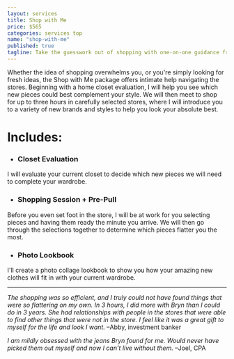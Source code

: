 ```yaml
---
layout: services
title: Shop with Me
price: $565
categories: services top
name: "shop-with-me"
published: true
tagline: Take the guesswork out of shopping with one-on-one guidance from a seasoned pro.
---
```


Whether the idea of shopping overwhelms you, or you're simply looking for fresh ideas, the Shop with Me package offers intimate help navigating the stores. Beginning with a home closet evaluation, I will help you see which new pieces could best complement your style. We will then meet to shop for up to three hours in carefully selected stores, where I will introduce you to a variety of new brands and styles to help you look your absolute best.
 
# Includes:
 
- ### Closet Evaluation
I will evaluate your current closet to decide which new pieces we will need to complete your wardrobe.
 
- ### Shopping Session + Pre-Pull
Before you even set foot in the store, I will be at work for you selecting pieces and having them ready the minute you arrive. We will then go through the selections together to determine which pieces flatter you the most.
 
- ### Photo Lookbook
I'll create a photo collage lookbook to show you how your amazing new clothes will fit in with your current wardrobe.

***

*The shopping was so efficient, and I truly could not have found things that were so flattering on my own. In 3 hours, I did more with Bryn than I could do in 3 years. She had relationships with people in the stores that were able to find other things that were not in the store. I feel like it was a great gift to myself for the life and look I want.*
–Abby, investment banker
 
*I am mildly obsessed with the jeans Bryn found for me. Would never have picked them out myself and now I can’t live without them.*
–Joel, CPA